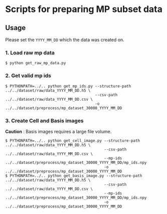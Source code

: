 # Scripts for preparing MP subset data

## Usage

Please set the `YYYY_MM_DD` which the data was created on.

### 1. Load raw mp data

```
$ python get_raw_mp_data.py
```

### 2. Get valid mp ids

```
$ PYTHONPATH=../.. python get_mp_ids.py --structure-path ../../dataset/raw/data_YYYY_MM_DD.h5 \
                                        --csv-path ../../dataset/raw/data_YYYY_MM_DD.csv \
                                        -o ../../dataset/preprocess/mp_dataset_30000_YYYY_MM_DD
```

### 3. Create Cell and Basis images

**Caution** : Basis images requires a large file volume.

```
$ PYTHONPATH=../.. python get_cell_image.py --structure-path ../../dataset/raw/data_YYYY_MM_DD.h5 \
                                            --csv-path ../../dataset/raw/data_YYYY_MM_DD.csv \
                                            --mp-ids ../../dataset/preprocess/mp_dataset_30000_YYYY_MM_DD/mp_ids.npy
                                            -o ../../dataset/preprocess/mp_dataset_30000_YYYY_MM_DD
$ PYTHONPATH=../.. python get_basis_image.py --structure-path ../../dataset/raw/data_YYYY_MM_DD.h5 \
                                            --csv-path ../../dataset/raw/data_YYYY_MM_DD.csv \
                                            --mp-ids ../../dataset/preprocess/mp_dataset_30000_YYYY_MM_DD/mp_ids.npy
                                            -o ../../dataset/preprocess/mp_dataset_30000_YYYY_MM_DD
```
